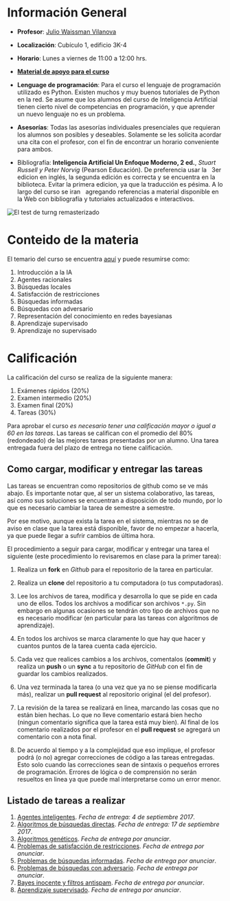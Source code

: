 # Información General

- **Profesor**: [Julio Waissman Vilanova](http://mat.uson.mx/~juliowaissman/)

- **Localización**: Cubículo 1, edificio 3K-4

- **Horario**: Lunes a viernes de 11:00 a 12:00 hrs.

- [**Material de apoyo para el curso**](http://ia-unison.github.io/material/) 

- **Lenguage de programación**: Para el curso el lenguaje de programación utilizado es Python. 
  Existen muchos y muy buenos tutoriales de Python en la red. 
  Se asume que los alumnos del curso de Inteligencia Artificial tienen cierto 
  nivel de competencias en programación, y que aprender un nuevo lenguaje 
  no es un problema. 

- **Asesorías**: Todas las asesorías individuales presenciales que requieran los 
   alumnos son posibles y deseables. Solamente se les solicita acordar una cita con el 
   profesor, con el fin de encontrar un horario conveniente para ambos. 
   
- Bibliografía: **Inteligencia Artificial Un Enfoque Moderno, 2 ed.**, 
   *Stuart Russell y Peter Norvig* (Pearson Educación). De preferencia usar la 
   3er edicion en inglés, la segunda edición es correcta y se encuentra en la biblioteca. 
   Evitar la primera edicion, ya que la traducción es pésima. A lo largo del curso se iran 
   agregando referencias a material disponible en la Web con bibliografía y tutoriales
   actualizados e interactivos.

![El test de turng remasterizado](https://imgs.xkcd.com/comics/turing_test.png "xkcd")

# Conteido de la materia

El temario del curso se encuentra [aquí](temario/temario.pdf) y puede resumirse como:

1. Introducción a la IA
2. Agentes racionales
3. Búsquedas locales
4. Satisfacción de restricciones
5. Búsquedas informadas
6. Búsquedas con adversario
7. Representación del conocimiento en redes bayesianas
8. Aprendizaje supervisado
9. Aprendizaje no supervisado

# Calificación

La calificación del curso se realiza de la siguiente manera:

1. Exámenes rápidos (20%)
2. Examen intermedio (20%)
3. Examen final (20%)
4. Tareas (30%)

Para aprobar el curso *es necesario tener una calificación mayor o igual a 60 en las tareas*.
Las tareas se califican con el promedio del 80% (redondeado) de las mejores 
tareas presentadas por un alumno. Una tarea entregada fuera del plazo de entrega no tiene calificación.


## Como cargar, modificar y entregar las tareas

Las tareas se encuentran como repositorios de github como se ve más abajo. 
Es importante notar que, al ser un sistema colaborativo, las tareas, 
así como sus soluciones se encuentran a disposición de todo mundo, 
por lo que es necesario cambiar la tarea de semestre a semestre.

Por ese motivo, aunque exista la tarea en el sistema, mientras no se de
aviso en clase que la tarea está disponible, favor de no empezar a hacerla, 
ya que puede llegar a sufrir cambios de última hora.

El procedimiento a seguir para cargar, modificar y entregar una tarea el siguiente
(este procedimiento lo revisaremos en clase para la primer tarea):

1. Realiza un **fork** en *Github* para el repositorio de la tarea en particular.

2. Realiza un **clone** del repositorio a tu computadora (o tus computadoras).

3. Lee los archivos de tarea, modifica y desarrolla lo que se pide en cada uno de ellos. 
   Todos los archivos a modificar son archivos `*.py`. Sin embargo en algunas ocasiones
   se tendrán otro tipo de archivos que no es necesario modificar (en particular 
   para las tareas con algoritmos de aprendizaje).

4. En todos los archivos se marca claramente lo que hay que hacer y cuantos puntos 
   de la tarea cuenta cada ejercicio.

5. Cada vez que realices cambios a los archivos, comentalos (**commit**) y realiza
   un **push** o un **sync** a tu repositorio de *GitHub* con el fin de guardar 
   los cambios realizados.

6. Una vez terminada la tarea (o una vez que ya no se piense modificarla más), realizar
   un **pull request** al repositorio original (el del profesor).

7. La revisión de la tarea se realizará en linea, marcando las cosas que no están 
   bien hechas. Lo que no lleve comentario estará bien hecho (ningun comentario significa
   que la tarea está muy bien). Al final de los comentario realizados por el profesor en 
   el **pull request** se agregará un comentario con a nota final.

8. De acuerdo al tiempo y a la complejidad que eso implique, el profesor podrá (o no) 
   agregar correcciones de código a las tareas entregadas. Esto solo cuando las correcciones
   sean de sintaxis o pequeños errores de programación. Errores de lógica o de comprensión 
   no serán resueltos en linea ya que puede mal interpretarse como un error menor.

## Listado de tareas a realizar

1. [Agentes inteligentes](https://github.com/IA-UNISON/tarea01-Agentes-Inteligentes). *Fecha de entrega: 4 de septiembre 2017*. 
2. [Algoritmos de búsquedas directas](https://github.com/IA-UNISON/tarea02-Temple-Simulado). *Fecha de entrega: 17 de septiembre 2017*. 
3. [Algoritmos genéticos](https://github.com/IA-UNISON-2015a/tarea03-Algoritmos-Geneticos). *Fecha de entrega por anunciar*. 
4. [Problemas de satisfacción de restricciones](https://github.com/IA-UNISON-2015a/tarea04-SatisfaccionRestricciones). *Fecha de entrega por anunciar*. 
5. [Problemas de búsquedas informadas](https://github.com/IA-UNISON-2015a/tarea05-Busquedas-Informadas). *Fecha de entrega por anunciar*. 
6. [Problemas de búsquedas con adversario](https://github.com/IA-UNISON-2015b/tarea06-Busqueda-Adversario/blob/master/README.md). *Fecha de entrega por anunciar*. 
7. [Bayes inocente y filtros antispam](https://github.com/IA-UNISON-2015b/tarea07-Naive-Bayes). *Fecha de entrega por anunciar*. 
8. [Aprendizaje supervisado](https://github.com/IA-UNISON-2015b/tarea08-aprendizaje_supervisado). *Fecha de entrega por anunciar*. 
